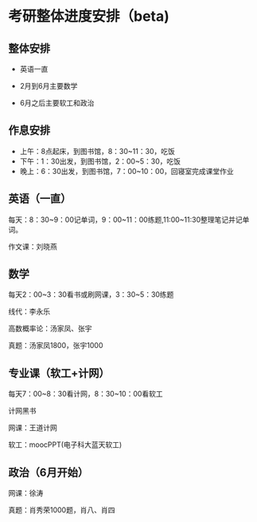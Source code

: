 # 考研整体进度安排（beta)

## 整体安排

- 英语一直

- 2月到6月主要数学
- 6月之后主要软工和政治

## 作息安排

- 上午：8点起床，到图书馆，8：30~11：30，吃饭
- 下午：1：30出发，到图书馆，2：00~5：30，吃饭
- 晚上：6：30出发，到图书馆，7：00~10：00，回寝室完成课堂作业

## 英语（一直）

每天：8：30~9：00记单词，9：00~11：00练题,11:00~11:30整理笔记并记单词。

作文课：刘晓燕

## 数学

每天2：00~3：30看书或刷网课，3：30~5：30练题

线代：李永乐

高数概率论：汤家凤、张宇

真题：汤家凤1800，张宇1000

## 专业课（软工+计网）

每天7：00~8：30看计网，8：30~10：00看软工

计网黑书

网课：王道计网

软工：moocPPT(电子科大蓝天软工)

## 政治（6月开始）

网课：徐涛

真题：肖秀荣1000题，肖八、肖四







